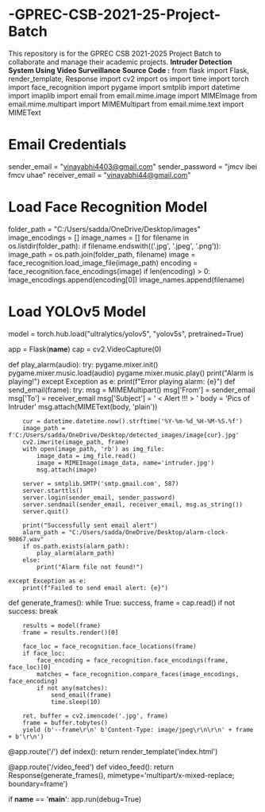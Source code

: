 # -GPREC-CSB-2021-25-Project-Batch
This repository is for the GPREC CSB 2021-2025 Project Batch to collaborate and manage their academic projects.
**Intruder Detection System Using Video Surveillance**
**Source Code :**
from flask import Flask, render_template, Response
import cv2
import os
import time
import torch
import face_recognition
import pygame
import smtplib
import datetime
import imaplib
import email
from email.mime.image import MIMEImage
from email.mime.multipart import MIMEMultipart
from email.mime.text import MIMEText

# Email Credentials
sender_email = "vinayabhi4403@gmail.com"
sender_password = "jmcv ibei fmcv uhae"
receiver_email = "vinayabhi44@gmail.com"

# Load Face Recognition Model
folder_path = "C:/Users/sadda/OneDrive/Desktop/images"
image_encodings = []
image_names = []
for filename in os.listdir(folder_path):
    if filename.endswith(('.jpg', '.jpeg', '.png')):
        image_path = os.path.join(folder_path, filename)
        image = face_recognition.load_image_file(image_path)
        encoding = face_recognition.face_encodings(image)
        if len(encoding) > 0:
            image_encodings.append(encoding[0])
            image_names.append(filename)

# Load YOLOv5 Model
model = torch.hub.load("ultralytics/yolov5", "yolov5s", pretrained=True)

app = Flask(__name__)
cap = cv2.VideoCapture(0)

def play_alarm(audio):
    try:
        pygame.mixer.init()
        pygame.mixer.music.load(audio)
        pygame.mixer.music.play()
        print("Alarm is playing!")
    except Exception as e:
        print(f"Error playing alarm: {e}")
def send_email(frame):
    try:
        msg = MIMEMultipart()
        msg['From'] = sender_email
        msg['To'] = receiver_email
        msg['Subject'] = ' < Alert !!! > '
        body = 'Pics of Intruder'
        msg.attach(MIMEText(body, 'plain'))

        cur = datetime.datetime.now().strftime('%Y-%m-%d_%H-%M-%S.%f')
        image_path = f'C:/Users/sadda/OneDrive/Desktop/detected_images/image{cur}.jpg'
        cv2.imwrite(image_path, frame)
        with open(image_path, 'rb') as img_file:
            image_data = img_file.read()
            image = MIMEImage(image_data, name='intruder.jpg')
            msg.attach(image)

        server = smtplib.SMTP('smtp.gmail.com', 587)
        server.starttls()
        server.login(sender_email, sender_password)
        server.sendmail(sender_email, receiver_email, msg.as_string())
        server.quit()

        print("Successfully sent email alert")
        alarm_path = "C:/Users/sadda/OneDrive/Desktop/alarm-clock-90867.wav"
        if os.path.exists(alarm_path):
            play_alarm(alarm_path)
        else:
            print("Alarm file not found!")

    except Exception as e:
        print(f"Failed to send email alert: {e}")


def generate_frames():
    while True:
        success, frame = cap.read()
        if not success:
            break

        results = model(frame)
        frame = results.render()[0]

        face_loc = face_recognition.face_locations(frame)
        if face_loc:
            face_encoding = face_recognition.face_encodings(frame, face_loc)[0]
            matches = face_recognition.compare_faces(image_encodings, face_encoding)
            if not any(matches):
                send_email(frame)
                time.sleep(10)

        ret, buffer = cv2.imencode('.jpg', frame)
        frame = buffer.tobytes()
        yield (b'--frame\r\n' b'Content-Type: image/jpeg\r\n\r\n' + frame + b'\r\n')


@app.route('/')
def index():
    return render_template('index.html')


@app.route('/video_feed')
def video_feed():
    return Response(generate_frames(), mimetype='multipart/x-mixed-replace; boundary=frame')


if __name__ == '__main__':
    app.run(debug=True)
